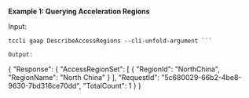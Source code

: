 **Example 1: Querying Acceleration Regions**



Input: 

```
tccli gaap DescribeAccessRegions --cli-unfold-argument ```

Output: 
```
{
    "Response": {
        "AccessRegionSet": [
            {
                "RegionId": "NorthChina",
                "RegionName": "North China"
            }
        ],
        "RequestId": "5c680029-66b2-4be8-9630-7bd316ce70dd",
        "TotalCount": 1
    }
}
```

